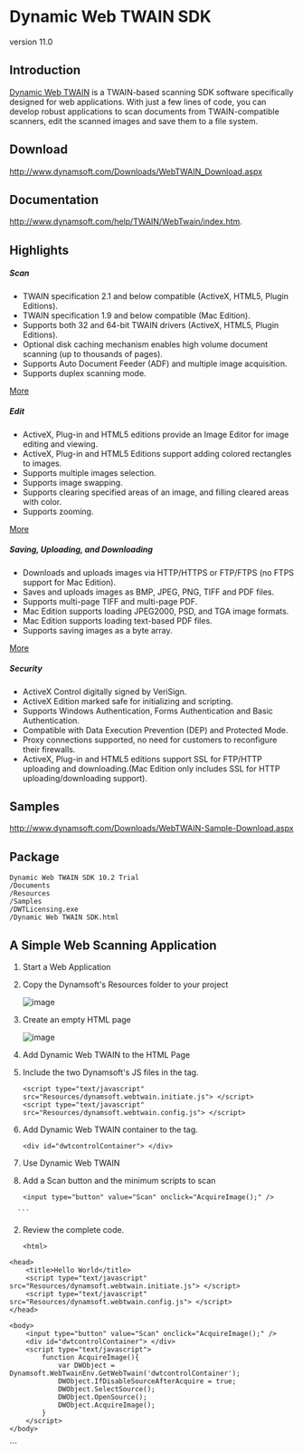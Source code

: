 Dynamic Web TWAIN SDK
=========
version 11.0

Introduction
-----------

[Dynamic Web TWAIN][1] is a TWAIN-based scanning SDK software specifically designed for web applications. With just a few lines of code, you can develop robust applications to scan documents from TWAIN-compatible scanners, edit the scanned images and save them to a file system.

Download
-----------
http://www.dynamsoft.com/Downloads/WebTWAIN_Download.aspx

Documentation
--------------

http://www.dynamsoft.com/help/TWAIN/WebTwain/index.htm.

Highlights
-----------

##### Scan
* TWAIN specification 2.1 and below compatible (ActiveX, HTML5, Plugin Editions).
* TWAIN specification 1.9 and below compatible (Mac Edition).
* Supports both 32 and 64-bit TWAIN drivers (ActiveX, HTML5, Plugin Editions).
* Optional disk caching mechanism enables high volume document scanning (up to thousands of pages).
* Supports Auto Document Feeder (ADF) and multiple image acquisition.
* Supports duplex scanning mode.

[More][2]

##### Edit
* ActiveX, Plug-in and HTML5 editions provide an Image Editor for image editing and viewing.
* ActiveX, Plug-in and HTML5 Editions support adding colored rectangles to images.
* Supports multiple images selection.
* Supports image swapping.
* Supports clearing specified areas of an image, and filling cleared areas with color.
* Supports zooming.

[More][2]

##### Saving, Uploading, and Downloading
* Downloads and uploads images via HTTP/HTTPS or FTP/FTPS (no FTPS support for Mac Edition).
* Saves and uploads images as BMP, JPEG, PNG, TIFF and PDF files.
* Supports multi-page TIFF and multi-page PDF.
* Mac Edition supports loading JPEG2000, PSD, and TGA image formats.
* Mac Edition supports loading text-based PDF files.
* Supports saving images as a byte array.

[More][2]

##### Security
* ActiveX Control digitally signed by VeriSign.
* ActiveX Edition marked safe for initializing and scripting.
* Supports Windows Authentication, Forms Authentication and Basic Authentication.
* Compatible with Data Execution Prevention (DEP) and Protected Mode.
* Proxy connections supported, no need for customers to reconfigure their firewalls.
* ActiveX, Plug-in and HTML5 editions support SSL for FTP/HTTP uploading and downloading.(Mac Edition only includes SSL for HTTP uploading/downloading support).

Samples
-------
http://www.dynamsoft.com/Downloads/WebTWAIN-Sample-Download.aspx

Package
-------
```
Dynamic Web TWAIN SDK 10.2 Trial
/Documents
/Resources
/Samples
/DWTLicensing.exe
/Dynamic Web TWAIN SDK.html

```

A Simple Web Scanning Application
---------------------------------
1. Start a Web Application
  1. Copy the Dynamsoft's Resources folder to your project
  
      ![image](http://www.dynamsoft.com/Support/DWTGuide/Documents/res/Images/ResourcesFolder.png)
  2. Create an empty HTML page
  
      ![image](http://www.dynamsoft.com/Support/DWTGuide/Documents/res/Images/ResourcesAndHTML.png)
2. Add Dynamic Web TWAIN to the HTML Page
  1. Include the two Dynamsoft's JS files in the <head> tag.
  
      ```
      <script type="text/javascript" src="Resources/dynamsoft.webtwain.initiate.js"> </script>
      <script type="text/javascript" src="Resources/dynamsoft.webtwain.config.js"> </script>
      ```
  2. Add Dynamic Web TWAIN container to the <body> tag.

      ```
      <div id="dwtcontrolContainer"> </div>
      ```

3. Use Dynamic Web TWAIN
  1. Add a Scan button and the minimum scripts to scan
  
      ```
      <input type="button" value="Scan" onclick="AcquireImage();" />
<script type="text/javascript">
    function AcquireImage(){
        var DWObject = Dynamsoft.WebTwainEnv.GetWebTwain('dwtcontrolContainer');
        DWObject.IfDisableSourceAfterAcquire = true;
        DWObject.SelectSource();
        DWObject.OpenSource();
        DWObject.AcquireImage();
    }
</script>
      ```
  2. Review the complete code.
  
      ```
      <html>  
    <head>
        <title>Hello World</title>
        <script type="text/javascript" src="Resources/dynamsoft.webtwain.initiate.js"> </script>
        <script type="text/javascript" src="Resources/dynamsoft.webtwain.config.js"> </script>
    </head>

    <body>
        <input type="button" value="Scan" onclick="AcquireImage();" />
        <div id="dwtcontrolContainer"> </div>
        <script type="text/javascript">
            function AcquireImage(){
                var DWObject = Dynamsoft.WebTwainEnv.GetWebTwain('dwtcontrolContainer');
                DWObject.IfDisableSourceAfterAcquire = true;
                DWObject.SelectSource();
                DWObject.OpenSource();
                DWObject.AcquireImage();
            }
        </script>
    </body>  
</html>
      ```

[1]:http://www.dynamsoft.com/Products/WebTWAIN_Overview.aspx
[2]:http://www.dynamsoft.com/Products/WebTWAIN_Features.aspx
